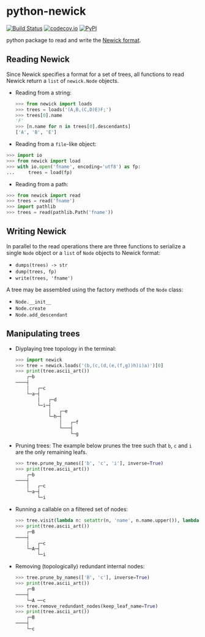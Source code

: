 # python-newick

[![Build Status](https://github.com/dlce-eva/python-newick/workflows/tests/badge.svg)](https://github.com/dlce-eva/python-newick/actions?query=workflow%3Atests)
[![codecov.io](https://codecov.io/github/dlce-eva/python-newick/coverage.svg?branch=master)](https://codecov.io/github/dlce-eva/python-newick?branch=master)
[![PyPI](https://badge.fury.io/py/newick.svg)](https://pypi.org/project/newick)

python package to read and write the 
[Newick format](https://en.wikipedia.org/wiki/Newick_format).


## Reading Newick

Since Newick specifies a format for a set of trees, all functions to read Newick return
a `list` of `newick.Node` objects.

- Reading from a string:
  ```python
  >>> from newick import loads
  >>> trees = loads('(A,B,(C,D)E)F;')
  >>> trees[0].name
  'F'
  >>> [n.name for n in trees[0].descendants]
  ['A', 'B', 'E']
  ```

- Reading from  a `file`-like object:
```python
>>> import io
>>> from newick import load
>>> with io.open('fname', encoding='utf8') as fp:
...     trees = load(fp)
```

- Reading from a path:
```python
>>> from newick import read
>>> trees = read('fname')
>>> import pathlib
>>> trees = read(pathlib.Path('fname'))
```

## Writing Newick

In parallel to the read operations there are three functions to serialize a single `Node` object or a `list` of `Node`
objects to Newick format:
- `dumps(trees) -> str`
- `dump(trees, fp)`
- `write(trees, 'fname')`

A tree may be assembled using the factory methods of the `Node` class:
- `Node.__init__`
- `Node.create`
- `Node.add_descendant`


## Manipulating trees

- Diyplaying tree topology in the terminal:
  ```python
  >>> import newick
  >>> tree = newick.loads('(b,(c,(d,(e,(f,g))h)i)a)')[0]
  >>> print(tree.ascii_art())
      ┌─b
  ────┤
      │   ┌─c
      └─a─┤
          │   ┌─d
          └─i─┤
              │   ┌─e
              └─h─┤
                  │   ┌─f
                  └───┤
                      └─g
  ```
- Pruning trees: The example below prunes the tree such that `b`, `c` and `i` are the only
  remaining leafs.
  ```python
  >>> tree.prune_by_names(['b', 'c', 'i'], inverse=True)
  >>> print(tree.ascii_art())
      ┌─b
  ────┤
      │   ┌─c
      └─a─┤
          └─i
  ```
- Running a callable on a filtered set of nodes:
  ```python
  >>> tree.visit(lambda n: setattr(n, 'name', n.name.upper()), lambda n: n.name in ['a', 'b'])
  >>> print(tree.ascii_art())
      ┌─B
  ────┤
      │   ┌─c
      └─A─┤
          └─i
  ```
- Removing (topologically) redundant internal nodes:
  ```python
  >>> tree.prune_by_names(['B', 'c'], inverse=True)
  >>> print(tree.ascii_art())
      ┌─B
  ────┤
      └─A ──c
  >>> tree.remove_redundant_nodes(keep_leaf_name=True)
  >>> print(tree.ascii_art())
      ┌─B
  ────┤
      └─c
  ```
